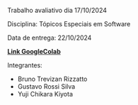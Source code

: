Trabalho avaliativo dia 17/10/2024 

Disciplina: Tópicos Especiais em Software

Data de entrega: 22/10/2024

<div>

 
**[Link GoogleColab](https://colab.research.google.com/drive/1gxi_KnMPcQI9WMV0cbhOPILzwLdsl8o8?usp=sharing)**

</div>
<div>

Integrantes:
- Bruno Trevizan Rizzatto
- Gustavo Rossi Silva
- Yuji Chikara Kiyota
